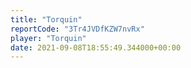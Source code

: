 ```yaml
---
title: "Torquin"
reportCode: "3Tr4JVDfKZW7nvRx"
player: "Torquin"
date: 2021-09-08T18:55:49.344000+00:00
---
```

